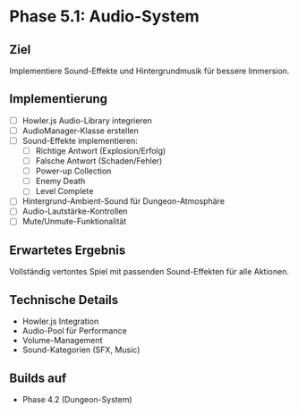 # Phase 5.1: Audio-System

## Ziel
Implementiere Sound-Effekte und Hintergrundmusik für bessere Immersion.

## Implementierung

- [ ] Howler.js Audio-Library integrieren
- [ ] AudioManager-Klasse erstellen
- [ ] Sound-Effekte implementieren:
  - [ ] Richtige Antwort (Explosion/Erfolg)
  - [ ] Falsche Antwort (Schaden/Fehler)
  - [ ] Power-up Collection
  - [ ] Enemy Death
  - [ ] Level Complete
- [ ] Hintergrund-Ambient-Sound für Dungeon-Atmosphäre
- [ ] Audio-Lautstärke-Kontrollen
- [ ] Mute/Unmute-Funktionalität

## Erwartetes Ergebnis
Vollständig vertontes Spiel mit passenden Sound-Effekten für alle Aktionen.

## Technische Details
- Howler.js Integration
- Audio-Pool für Performance
- Volume-Management
- Sound-Kategorien (SFX, Music)

## Builds auf
- Phase 4.2 (Dungeon-System)



